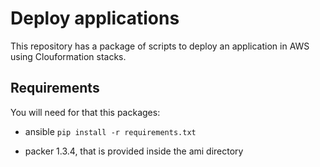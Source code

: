 Deploy applications
=========

This repository has a package of scripts to deploy an application in AWS using Clouformation stacks.

Requirements
------------

You will need for that this packages:
- ansible
``pip install -r requirements.txt``

- packer 1.3.4, that is provided inside the ami directory
